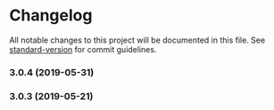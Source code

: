 # Changelog

All notable changes to this project will be documented in this file. See [standard-version](https://github.com/conventional-changelog/standard-version) for commit guidelines.

### 3.0.4 (2019-05-31)



### 3.0.3 (2019-05-21)
